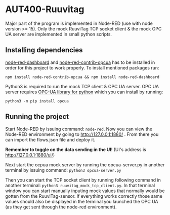 # AUT400-Ruuvitag

Major part of the program is implemented in Node-RED (use with node version >= 15). Only the mock RuuviTag TCP socket client & the mock OPC UA server are implemented in small python scripts.

## Installing dependencies

[node-red-dashboard](https://flows.nodered.org/node/node-red-dashboard) and [node-red-contrib-opcua](https://flows.nodered.org/node/node-red-contrib-opcua) has to be installed in order for this project to work properly. To install mentioned packages run:

```npm install node-red-contrib-opcua && npm install node-red-dashboard ```

Python3 is required to run the mock TCP client & OPC UA server. OPC UA server requires [OPC-UA library for python](https://python-opcua.readthedocs.io/en/latest/) which you can install by running:

```python3 -m pip install opcua```

## Running the project

Start Node-RED by issuing command: ```node-red```. Now you can view the Node-RED environment by going to http://127.0.0.1:1880/ . From there you can import the flows.json file and deploy it.

**Remember to toggle on the data sending in the UI**! (UI's address is http://127.0.0.1:1880/ui/)

Next start the ocpua mock server by running the opcua-server.py in another terminal by issuing command: 
```python3 opcua-server.py```

Then you can start the TCP socket client by running following command in another terminal:
```python3 ruuvitag_mock_tcp_client.py```.
In that terminal window you can start manually inputing mock values that normally would be gotten from the RuuviTag-sensor. If everything works correctly those same values should also be displayed in the terminal you launched the OPC UA (as they get sent through the node-red environment).
